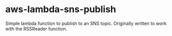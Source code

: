 # aws-lambda-sns-publish
Simple lambda function to publish to an SNS topic. Originally written to work with the RSSReader function.
